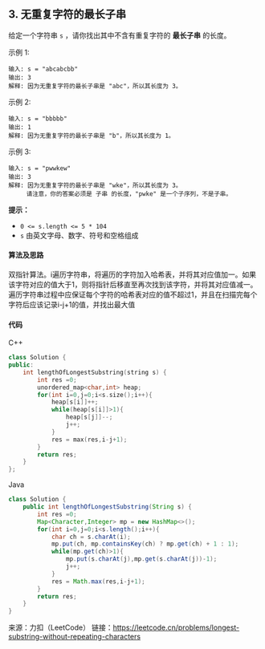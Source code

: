 ## 3. 无重复字符的最长子串

给定一个字符串 `s` ，请你找出其中不含有重复字符的 **最长子串** 的长度。

示例 1:

```
输入: s = "abcabcbb"
输出: 3 
解释: 因为无重复字符的最长子串是 "abc"，所以其长度为 3。
```

示例 2:

```
输入: s = "bbbbb"
输出: 1
解释: 因为无重复字符的最长子串是 "b"，所以其长度为 1。
```

示例 3:

```
输入: s = "pwwkew"
输出: 3
解释: 因为无重复字符的最长子串是 "wke"，所以其长度为 3。
     请注意，你的答案必须是 子串 的长度，"pwke" 是一个子序列，不是子串。
```

**提示：**

- `0 <= s.length <= 5 * 104`
- `s` 由英文字母、数字、符号和空格组成



#### 算法及思路

双指针算法。i遍历字符串，将遍历的字符加入哈希表，并将其对应值加一。如果该字符对应的值大于1，则将指针后移直至再次找到该字符，并将其对应值减一。遍历字符串过程中应保证每个字符的哈希表对应的值不超过1，并且在扫描完每个字符后应该记录i-j+1的值，并找出最大值



#### 代码

C++

```C++
class Solution {
public:
    int lengthOfLongestSubstring(string s) {
        int res =0;
        unordered_map<char,int> heap;
        for(int i=0,j=0;i<s.size();i++){
            heap[s[i]]++;
            while(heap[s[i]]>1){
                heap[s[j]]--;
                j++;
            }
            res = max(res,i-j+1);
        }
        return res;
    }
};
```



Java

```Java
class Solution {
    public int lengthOfLongestSubstring(String s) {
        int res =0;
        Map<Character,Integer> mp = new HashMap<>();
        for(int i=0,j=0;i<s.length();i++){
            char ch = s.charAt(i);
            mp.put(ch, mp.containsKey(ch) ? mp.get(ch) + 1 : 1);
            while(mp.get(ch)>1){
                mp.put(s.charAt(j),mp.get(s.charAt(j))-1);
                j++;
            }
            res = Math.max(res,i-j+1);
        }
        return res;
    }
}
```









来源：力扣（LeetCode）
链接：https://leetcode.cn/problems/longest-substring-without-repeating-characters